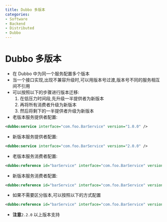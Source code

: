 ```yaml
---
title: Dubbo 多版本
categories:
- Software
- Backend
- Distributed
- Dubbo
---
```

# Dubbo 多版本

- 在 Dubbo 中为同一个服务配置多个版本
- 当一个接口实现,出现不兼容升级时,可以用版本号过渡,版本号不同的服务相互间不引用
- 可以按照以下的步骤进行版本迁移:
  1. 在低压力时间段,先升级一半提供者为新版本
  2. 再将所有消费者升级为新版本
  3. 然后将剩下的一半提供者升级为新版本
- 老版本服务提供者配置:

```xml
<dubbo:service interface="com.foo.BarService" version="1.0.0" />
```

- 新版本服务提供者配置:

```xml
<dubbo:service interface="com.foo.BarService" version="2.0.0" />
```

- 老版本服务消费者配置:

```xml
<dubbo:reference id="barService" interface="com.foo.BarService" version="1.0.0" />
```

- 新版本服务消费者配置:

```xml
<dubbo:reference id="barService" interface="com.foo.BarService" version="2.0.0" />
```

- 如果不需要区分版本,可以按照以下的方式配置

```xml
<dubbo:reference id="barService" interface="com.foo.BarService" version="*" />
```

- **注意**`2.2.0` 以上版本支持